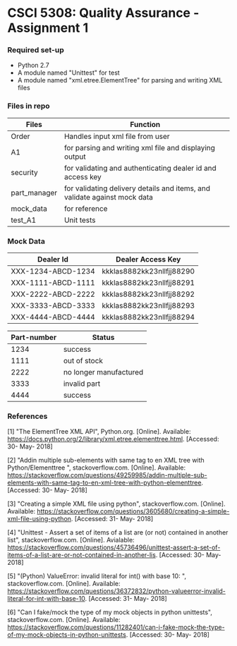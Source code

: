# CSCI 5308: Quality Assurance - Assignment 1


### Required set-up

  - Python 2.7
  - A module named "Unittest" for test
  - A module named "xml.etree.ElementTree" for parsing and writing XML files



### Files in repo


| Files | Function |
| ------ | ------ |
| Order | Handles input xml file from user |
| A1 | for parsing and writing xml file and displaying output |
| security | for validating and authenticating dealer id and access key |
| part_manager | for validating delivery details and items, and validate against mock data |
| mock_data| for reference |
| test_A1 | Unit tests |

### Mock Data

| Dealer Id | Dealer Access Key |
| ------ | ------ |
| XXX-1234-ABCD-1234 | kkklas8882kk23nllfjj88290 |
| XXX-1111-ABCD-1111 | kkklas8882kk23nllfjj88291 |
| XXX-2222-ABCD-2222 | kkklas8882kk23nllfjj88292 |
| XXX-3333-ABCD-3333 | kkklas8882kk23nllfjj88293 |
| XXX-4444-ABCD-4444| kkklas8882kk23nllfjj88294 |


| Part-number | Status |
| ------ | ------ |
| 1234 | success |
| 1111 | out of stock |
| 2222 | no longer manufactured |
| 3333 | invalid part |
| 4444| success |

### References
[1] "The ElementTree XML API", Python.org. [Online]. Available: https://docs.python.org/2/library/xml.etree.elementtree.html. [Accessed: 30- May- 2018]

[2] "Addin multiple sub-elements with same tag to en XML tree with Python/Elementtree
", stackoverflow.com. [Online]. Available: https://stackoverflow.com/questions/49259985/addin-multiple-sub-elements-with-same-tag-to-en-xml-tree-with-python-elementtree. [Accessed: 30- May- 2018]

[3] "Creating a simple XML file using python", stackoverflow.com. [Online]. Available: https://stackoverflow.com/questions/3605680/creating-a-simple-xml-file-using-python. [Accessed: 31- May- 2018]

[4] "Unittest - Assert a set of items of a list are (or not) contained in another list", stackoverflow.com. [Online]. Avialable: https://stackoverflow.com/questions/45736496/unittest-assert-a-set-of-items-of-a-list-are-or-not-contained-in-another-lis. [Accessed: 30- May- 2018]

[5] "(Python) ValueError: invalid literal for int() with base 10: ", stackoverflow.com. [Online]. Available: https://stackoverflow.com/questions/36372832/python-valueerror-invalid-literal-for-int-with-base-10. [Accessed: 31- May- 2018]

[6] "Can I fake/mock the type of my mock objects in python unittests", stackoverflow.com. [Online]. Available: https://stackoverflow.com/questions/11282401/can-i-fake-mock-the-type-of-my-mock-objects-in-python-unittests. [Accessed: 30- May- 2018]

